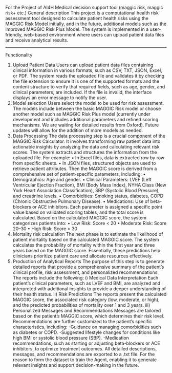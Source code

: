 For the Project of AI4H
Medical decision support tool (maggic risk, maggic risk+ etc.)
General description
This project is a computational health risk assessment tool designed to calculate patient health risks using the MAGGIC Risk Model initially, and in the future, additional models such as the improved MAGGIC Risk Plus Model. The system is implemented in a user-friendly, web-based environment where users can upload patient data files and receive analytical results.
_______________________________________
Functionality
1.	Upload Patient Data
Users can upload patient data files containing clinical information in various formats, such as CSV, TXT, JSON, Excel, or PDF.
The system reads the uploaded file and validates it by checking the file extension to ensure it is one of the supported formats and the content structure to verify that required fields, such as age, gender, and clinical parameters, are included. 
If the file is invalid, the interface displays an error message to notify the user.
2.	Model selection
Users select the model to be used for risk assessment.
The models include between the basic MAGGIC Risk model or choose another model such as MAGGIC Risk Plus model (currently under development and includes additional parameters and refined scoring mechanisms. We are waiting for detailed results from Oxford). Future updates will allow for the addition of more models as needed.
3.	Data Processing
The data processing step is a crucial component of the MAGGIC Risk Calculator. It involves transforming raw patient data into actionable insights by analyzing the data and calculating relevant risk scores.
The system extracts and structures the information from the uploaded file. For example:
•	In Excel files, data is extracted row by row from specific sheets.
•	In JSON files, structured objects are used to retrieve patient attributes.
Τhen the MAGGIC score is derived from a comprehensive set of patient-specific parameters, including:
•	Demographics: Age and gender.
•	Clinical Parameters: LVEF (Left Ventricular Ejection Fraction), BMI (Body Mass Index), NYHA Class (New York Heart Association Classification), SBP (Systolic Blood Pressure), and creatinine levels.
•	Comorbidities: Smoking status, diabetes, COPD (Chronic Obstructive Pulmonary Disease).
•	Medications: Use of beta-blockers or ACE inhibitors.
Each parameter is assigned a specific point value based on validated scoring tables, and the total score is calculated.
Based on the calculated MAGGIC score, the system categorizes patients into:
•	Low Risk: Score < 20
•	Moderate Risk: Score 20–30
•	High Risk: Score > 30
4.	Mortality risk calculation
The next phase is to estimate the likelihood of patient mortality based on the calculated MAGGIC score. The system calculates the probability of mortality within the first year and three years based on the MAGGIC score. Essentially, these predictions help clinicians prioritize patient care and allocate resources effectively.
5.	Production of Analytical Reports
The purpose of this step is to generate detailed reports that provide a comprehensive summary of the patient’s clinical profile, risk assessment, and personalized recommendations.
The reports include the following:
i)	    Medical Data Interpretation
    Each patient’s clinical parameters, such as LVEF and BMI, are analyzed and interpreted with additional insights to provide a deeper understanding of their health status.
ii)	Risk Predictions
    The reports present the calculated MAGGIC score, the associated risk category (low, moderate, or high), and the predicted probabilities of mortality over 1 and 3 years.  			        iii)   Personalized Messages and Recommendations
        Messages are tailored based on the patient’s MAGGIC score, which determines their risk level.    
Recommendations are further customized to the patient’s specific characteristics, including:           -Guidance on managing comorbidities such as diabetes or COPD.
-Suggested lifestyle changes for conditions like high BMI or systolic blood pressure (SBP).
 -Medication recommendations, such as starting or adjusting beta-blockers or ACE inhibitors, to optimize treatment outcomes.
All detailed descriptions, messages, and recommendations are exported to a .txt file. For the reason to form the dataset to train the Agent, enabling it to generate relevant insights and support decision-making in the future.
 
 

 
 
 
